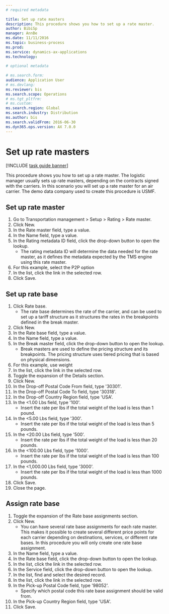```yaml
--- 
# required metadata 
 
title: Set up rate masters
description: This procedure shows you how to set up a rate master. 
author: BibiSp
manager: AnnBe 
ms.date: 11/11/2016
ms.topic: business-process 
ms.prod:  
ms.service: dynamics-ax-applications 
ms.technology:  
 
# optional metadata 
 
# ms.search.form:   
audience: Application User 
# ms.devlang:  
ms.reviewer: bis
ms.search.scope: Operations 
# ms.tgt_pltfrm:  
# ms.custom:  
ms.search.region: Global
ms.search.industry: Distribution
ms.author: bis
ms.search.validFrom: 2016-06-30 
ms.dyn365.ops.version: AX 7.0.0 
---
```

# Set up rate masters

[!INCLUDE [task guide banner](../../includes/task-guide-banner.md)]

This procedure shows you how to set up a rate master. The logistic manager usually sets up rate masters, depending on the contracts signed with the carriers. In this scenario you will set up a rate master for an air carrier. The demo data company used to create this procedure is USMF.


## Set up rate master
1. Go to Transportation management > Setup > Rating > Rate master.
2. Click New.
3. In the Rate master field, type a value.
4. In the Name field, type a value.
5. In the Rating metadata ID field, click the drop-down button to open the lookup.
    * The rating metadata ID will determine the data needed for the rate master, as it defines the metadata expected by the TMS engine using this rate master.  
6. For this example, select the P2P option
7. In the list, click the link in the selected row.
8. Click Save.

## Set up rate base
1. Click Rate base.
    * The rate base determines the rate of the carrier, and can be used to set up a tariff structure as it structures the rates in the breakpoints defined in the break master.  
2. Click New.
3. In the Rate base field, type a value.
4. In the Name field, type a value.
5. In the Break master field, click the drop-down button to open the lookup.
    * Break masters are used to define the pricing structure and its breakpoints. The pricing structure uses tiered pricing that is based on physical dimensions.  
6. For this example, use weight
7. In the list, click the link in the selected row.
8. Toggle the expansion of the Details section.
9. Click New.
10. In the Drop-off Postal Code From field, type '30301'.
11. In the Drop-off Postal Code To field, type '30318'.
12. In the Drop-off Country Region field, type 'USA'.
13. In the <1.00 Lbs field, type '100'.
    * Insert the rate per lbs if the total weight of the load is less than 1 pound.  
14. In the <5.00 Lbs field, type '300'.
    * Insert the rate per lbs if the total weight of the load is less than 5 pounds.  
15. In the <20.00 Lbs field, type '500'.
    * Insert the rate per lbs if the total weight of the load is less than 20 pounds.  
16. In the <100.00 Lbs field, type '1000'.
    * Insert the rate per lbs if the total weight of the load is less than 100 pounds.  
17. In the <1,000.00 Lbs field, type '3000'.
    * Insert the rate per lbs if the total weight of the load is less than 1000 pounds.  
18. Click Save.
19. Close the page.

## Assign rate base
1. Toggle the expansion of the Rate base assignments section.
2. Click New.
    * You can have several rate base assignments for each rate master. This makes it possible to create several different price points for each carrier depending on destinations, services, or different rate bases. In this procedure you will only create one rate base assignment.  
3. In the Name field, type a value.
4. In the Rate base field, click the drop-down button to open the lookup.
5. In the list, click the link in the selected row.
6. In the Service field, click the drop-down button to open the lookup.
7. In the list, find and select the desired record.
8. In the list, click the link in the selected row.
9. In the Pick-up Postal Code field, type '98052'.
    * Specify which postal code this rate base assignment should be valid from.    
10. In the Pick-up Country Region field, type 'USA'.
11. Click Save.


